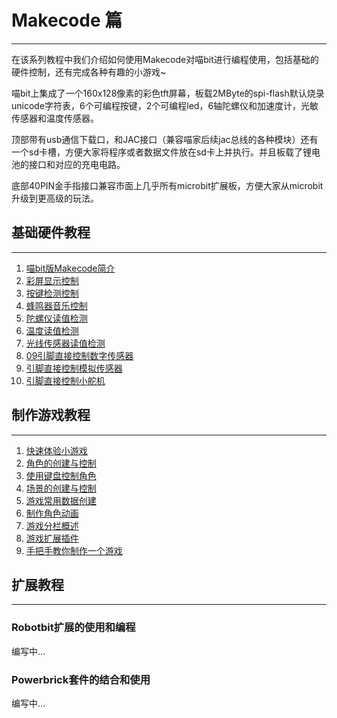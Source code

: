 # Makecode 篇

---

在该系列教程中我们介绍如何使用Makecode对喵bit进行编程使用，包括基础的硬件控制，还有完成各种有趣的小游戏~

喵bit上集成了一个160x128像素的彩色tft屏幕，板载2MByte的spi-flash默认烧录unicode字符表，6个可编程按键，2个可编程led，6轴陀螺仪和加速度计，光敏传感器和温度传感器。

顶部带有usb通信下载口，和JAC接口（兼容喵家后续jac总线的各种模块）还有一个sd卡槽，方便大家将程序或者数据文件放在sd卡上并执行。并且板载了锂电池的接口和对应的充电电路。

底部40PIN金手指接口兼容市面上几乎所有microbit扩展板，方便大家从microbit升级到更高级的玩法。

## 基础硬件教程

---

1. [喵bit版Makecode简介](makecode/02喵bit版Makecode简介)
2. [彩屏显示控制](makecode/03彩屏显示控制)
3. [按键检测控制](makecode/04按键检测控制)
4. [蜂鸣器音乐控制](makecode/05蜂鸣器音乐控制)
5. [陀螺仪读值检测](makecode/06陀螺仪读值检测)
6. [温度读值检测](makecode/07温度读值检测)
7. [光线传感器读值检测](makecode/08光线传感器读值检测)
8. [09引脚直接控制数字传感器](makecode/09引脚直接控制数字传感器)
9. [引脚直接控制模拟传感器](makecode/10引脚直接控制模拟传感器)
10. [引脚直接控制小舵机](makecode/11引脚直接控制小舵机)

## 制作游戏教程

---

1. [快速体验小游戏](./12快速体验小游戏——小鸟躲障碍)
2. [角色的创建与控制](makecode/13精灵（角色）创建与控制)
3. [使用键盘控制角色](makecode/14精灵（角色）键盘移动)
4. [场景的创建与控制](makecode/15场景创建与控制)
5. [游戏常用数据创建](makecode/16常用游戏信息数据创建)
6. [制作角色动画](makecode/17角色动画)
7. [游戏分栏概述](makecode/18游戏分栏介绍)
8. [游戏扩展插件](makecode/19游戏插件扩展)
9. [手把手教你制作一个游戏](makecode/20新手上路，创建一个小游戏)


## 扩展教程

---

### Robotbit扩展的使用和编程
编写中...

### Powerbrick套件的结合和使用
编写中...